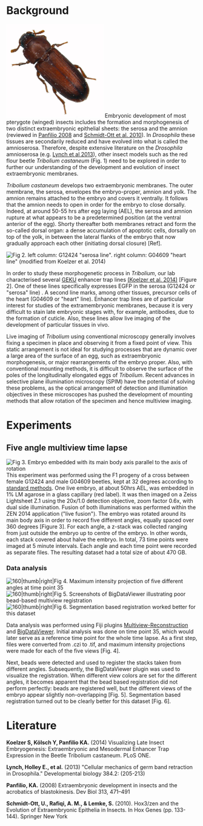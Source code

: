 ---
---
# Background

![Fig 1. The red flour beetle *Tribolium castaneum*](Tribolium.png
"Fig 1. The red flour beetle Tribolium castaneum") Embryonic development
of most pterygote (winged) insects includes the formation and
morphogenesis of two distinct extraembryonic epithelial sheets: the
serosa and the amnion (reviewed in [Panfilio
2008](#Panfilio2008 "wikilink") and [Schmidt-Ott et al.
2010](#SchmidtOtt_etal_2010 "wikilink")). In *Drosophila* these tissues
are secondarily reduced and have evolved into what is called the
amnioserosa. Therefore, despite extensive literature on the *Drosophila*
amnioserosa (e.g. [Lynch et al 2013](#Lynch_etal_2013 "wikilink")),
other insect models such as the red flour beetle *Tribolium castaneum*
(Fig. 1) need to be explored in order to further our understanding of
the development and evolution of insect extraembryonic membranes.

*Tribolium castaneum* develops two extraembryonic membranes. The outer
membrane, the serosa, envelopes the embryo-proper, amnion and yolk. The
amnion remains attached to the embryo and covers it ventrally. It
follows that the amnion needs to open in order for the embryo to close
dorsally. Indeed, at around 50-55 hrs after egg laying (AEL), the serosa
and amnion rupture at what appears to be a predetermined position (at
the ventral anterior of the egg). Shorty thereafter both membranes
retract and form the so-called dorsal organ: a dense accumulation of
apoptotic cells, dorsally on top of the yolk, in between the lateral
flanks of the embryo that now gradually approach each other (initiating
dorsal closure) \[Ref\].

![Fig 2. left column: G12424 "serosa line". right column: G04609 "heart
line" (modified from Koelzer et al. 2014)](koelzer_etal_2014.png
"Fig 2. left column: G12424 \"serosa line\". right column: G04609 \"heart line\" (modified from Koelzer et al. 2014)")

In order to study these morphogenetic process in *Tribolium*, our lab
characterised several [GEKU](http://www.geku-base.uni-goettingen.de/)
enhancer trap lines [(Koelzer et al.
2014)](#Koelzer_etal_2014 "wikilink") \[Figure 2\]. One of these lines
specifically expresses EGFP in the serosa (G12424 or "serosa" line) . A
second line marks, among other tissues, precursor cells of the heart
(G04609 or "heart" line). Enhancer trap lines are of particular interest
for studies of the extramembryonic membranes, because it is very
difficult to stain late embryonic stages with, for example, antibodies,
due to the formation of cuticle. Also, these lines allow live imaging of
the development of particular tissues in vivo.

Live imaging of *Tribolium* using conventional microscopy generally
involves fixing a specimen in place and observing it from a fixed point
of view. This static arrangement is not ideal for studying processes
that are dynamic over a large area of the surface of an egg, such as
extraembryonic morphogenesis, or major rearrangements of the embryo
proper. Also, with conventional mounting methods, it is difficult to
observe the surface of the poles of the longitudinally elongated eggs of
*Tribolium*. Recent advances in selective plane illumination microscopy
(SPIM) have the potential of solving these problems, as the optical
arrangement of detection and illumination objectives in these
microscopes has pushed the development of mounting methods that allow
rotation of the specimen and hence multiview imaging.

# Experiments

## Five angle multiview time lapse

![Fig 3. Embryo embedded with its main body axis parallel to the axis of
rotation](embedded_embryo1.png
"Fig 3. Embryo embedded with its main body axis parallel to the axis of rotation")
This experiment was performed using the F1 progeny of a cross between
female G12424 and male G04609 beetles, kept at 32 degrees according to
[standard
methods](http://wwwuser.gwdg.de/~gbucher1/tribolium-castaneum-beetle-book1.pdf).
One live embryo, at about 50hrs AEL, was embedded in 1% LM agarose in a
glass capillary (red label). It was then imaged on a Zeiss Lightsheet
Z.1 using the 20x/1.0 detection objective, zoom factor 0.6x, with dual
side illumination. Fusion of both illuminations was performed within the
ZEN 2014 application ("live fusion"). The embryo was rotated around its
main body axis in order to record five different angles, equally spaced
over 360 degrees \[Figure 3\]. For each angle, a z-stack was collected
ranging from just outside the embryo up to centre of the embryo. In
other words, each stack covered about halve the embryo. In total, 73
time points were imaged at 5 minute intervals. Each angle and each time
point were recorded as separate files. The resulting dataset had a total
size of about 470 GB.

### Data analysis

![160|thumb|right|Fig 4. Maximum intensity projection of five different
angles at time point 35](TP35_5views.png
"160|thumb|right|Fig 4. Maximum intensity projection of five different angles at time point 35")
![160|thumb|right|Fig 5. Screenshots of BigDataViewer illustrating poor
bead-based multiview registration](Bead_based_registration.png
"160|thumb|right|Fig 5. Screenshots of BigDataViewer illustrating poor bead-based multiview registration")
![160|thumb|right|Fig 6. Segmentation based registration worked better
for this dataset](Segmentation_based_registration.png
"160|thumb|right|Fig 6. Segmentation based registration worked better for this dataset")

Data analysis was performed using Fiji plugins
[Multiview-Reconstruction](http://fiji.sc/Multiview-Reconstruction) and
[BigDataViewer](http://fiji.sc/BigDataViewer). Initial analysis was done
on time point 35, which would later serve as a reference time point for
the whole time lapse. As a first step, files were converted from .czi to
.tif, and maximum intensity projections were made for each of the five
views \[Fig. 4\].

Next, beads were detected and used to register the stacks taken from
different angles. Subsequently, the BigDataViewer plugin was used to
visualize the registration. When different view colors are set for the
different angles, it becomes apparent that the bead based registration
did not perform perfectly: beads are registered well, but the different
views of the embryo appear slightly non-overlapping \[Fig. 5\].
Segmentation based registration turned out to be clearly better for this
dataset \[Fig. 6\].

# Literature

<div id="Koelzer_etal_2014">

**Koelzer S, Kölsch Y, Panfilio KA.** (2014) Visualizing Late Insect
Embryogenesis: Extraembryonic and Mesodermal Enhancer Trap Expression in
the Beetle Tribolium castaneum. PLoS ONE.

</div>

<div id= "Lynch_etal_2013">

**Lynch, Holley E., et al.** (2013) "Cellular mechanics of germ band
retraction in Drosophila." Developmental biology 384.2: (205-213)

</div>

<div id="Panfilio2008">

**Panfilio, KA.** (2008) Extraembryonic development in insects and the
acrobatics of blastokinesis. Dev Biol 313, 471–491

</div>

<div id="SchmidtOtt_etal_2010">

**Schmidt-Ott, U., Rafiqi, A. M., & Lemke, S.** (2010). Hox3/zen and the
Evolution of Extraembryonic Epithelia in Insects. In Hox Genes (pp.
133-144). Springer New York

</div>
